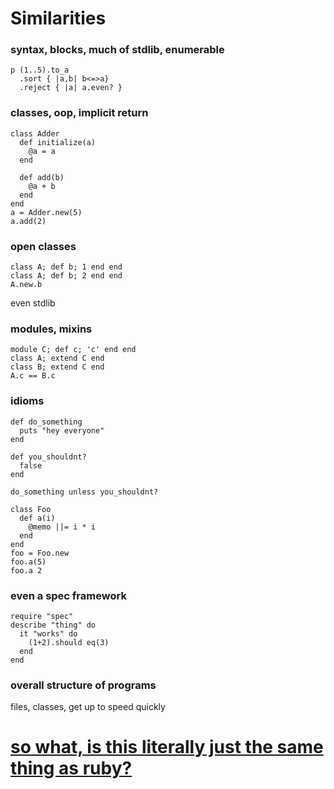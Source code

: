 # Similarities

### syntax, blocks, much of stdlib, enumerable
```playground
p (1..5).to_a
  .sort { |a,b| b<=>a}
  .reject { |a| a.even? }
```

### classes, oop, implicit return
```playground
class Adder
  def initialize(a)
    @a = a
  end

  def add(b)
    @a + b
  end
end
a = Adder.new(5)
a.add(2)
```

### open classes

```playground
class A; def b; 1 end end
class A; def b; 2 end end
A.new.b
```

even stdlib

### modules, mixins
```playground
module C; def c; 'c' end end
class A; extend C end
class B; extend C end
A.c == B.c
```

### idioms
```playground
def do_something
  puts "hey everyone"
end

def you_shouldnt?
  false
end

do_something unless you_shouldnt?
```

```playground
class Foo
  def a(i)
    @memo ||= i * i
  end
end
foo = Foo.new
foo.a(5)
foo.a 2
```

### even a spec framework
```playground
require "spec"
describe "thing" do
  it "works" do
    (1+2).should eq(3)
  end
end
```

### overall structure of programs
files, classes, get up to speed quickly


# [so what, is this literally just the same thing as ruby?](020_differences)
